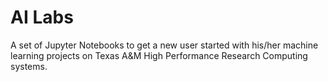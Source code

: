# AI Labs
A set of Jupyter Notebooks to get a new user started with his/her machine learning projects on Texas A&M High Performance Research Computing systems.
